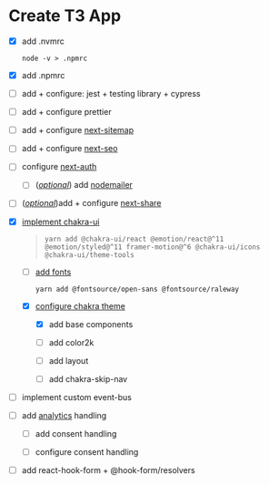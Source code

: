 # Create T3 App

- [x] add .nvmrc

  ```shell
  node -v > .npmrc
  ```
- [x] add .npmrc
- [ ] add + configure: jest + testing library + cypress
- [ ] add + configure prettier

- [ ] add + configure [next-sitemap](https://github.com/iamvishnusankar/next-sitemap)
- [ ] add + configure [next-seo](https://github.com/garmeeh/next-seo) 
- [ ] configure [next-auth](https://next-auth.js.org/getting-started/example)
  - [ ] (*<u>optional</u>*) add [nodemailer](https://next-auth.js.org/getting-started/upgrade-v4#nodemailer)
- [ ] (<u>*optional*</u>)add + configure [next-share](https://github.com/Bunlong/next-share)

- [x] [implement chakra-ui](https://chakra-ui.com/getting-started/nextjs-guide)

  > ```shell
  > yarn add @chakra-ui/react @emotion/react@^11 @emotion/styled@^11 framer-motion@^6 @chakra-ui/icons @chakra-ui/theme-tools
  > ```

  - [ ] [add fonts](https://chakra-ui.com/community/recipes/using-fonts)

    ```shell
    yarn add @fontsource/open-sans @fontsource/raleway
    ```

  - [x] [configure chakra theme](https://chakra-ui.com/docs/styled-system/customize-theme)

    - [x] add base components

    - [ ] add color2k

    - [ ] add layout

    - [ ] add chakra-skip-nav

- [ ] implement custom event-bus

- [ ] add [analytics](https://github.com/DavidWells/analytics) handling

     - [ ] add consent handling
     - [ ] configure consent handling

     

- [ ] add react-hook-form + @hook-form/resolvers
